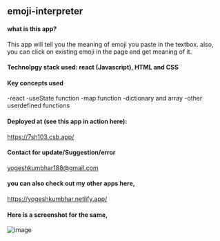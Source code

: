 ## emoji-interpreter

#### what is this app?
This app will tell you the meaning of emoji you paste in the textbox.
also, you can click on existing emoji in the page and get meaning of it.

#### Technolpgy stack used: react (Javascript), HTML and CSS

#### Key concepts used
-react
-useState function
-map function
-dictionary and array
-other userdefined functions

#### Deployed at (see this app in action here):
https://7sh103.csb.app/

#### Contact for update/Suggestion/error
yogeshkumbhar188@gmail.com

#### you can also check out my other apps here,
https://yogeshkumbhar.netlify.app/

#### Here is a screenshot for the same,

![image](https://user-images.githubusercontent.com/111835554/211285322-fdb2f3d3-a8a8-479d-a619-7550a366b62e.png)
